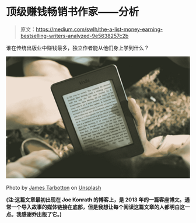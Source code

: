 # 顶级赚钱畅销书作家——分析

> 原文：<https://medium.com/swlh/the-a-list-money-earning-bestselling-writers-analyzed-9e5638257c2b>

谁在传统出版业中赚钱最多，独立作者能从他们身上学到什么？

![](img/aa256b8bb84b96820018d8a6036522b2.png)

Photo by [James Tarbotton](https://unsplash.com/@jamestarbotton?utm_source=medium&utm_medium=referral) on [Unsplash](https://unsplash.com?utm_source=medium&utm_medium=referral)

**(注:这篇文章最初出现在 Joe Konrath 的博客上，是 2013 年的一篇客座博文。通常一个导入故事的媒体链接在底部，但是我想让每个阅读这篇文章的人都明白这一点。我感谢乔出版了它。)**